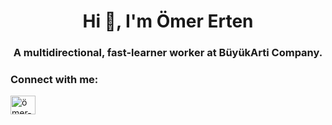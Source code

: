 <h1 align="center">Hi 👋, I'm Ömer Erten</h1>
<h3 align="center">A multidirectional, fast-learner worker at BüyükArti Company.</h3>

<h3 align="left">Connect with me:</h3>
<p align="left">
<a href="https://linkedin.com/in/ömer-erten-7226551a4" target="blank"><img align="center" src="https://raw.githubusercontent.com/rahuldkjain/github-profile-readme-generator/master/src/images/icons/Social/linked-in-alt.svg" alt="ömer-erten-7226551a4" height="30" width="40" /></a>
</p>
